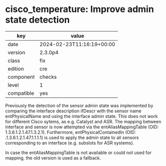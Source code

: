 [//]: # (werk v2)
# cisco_temperature: Improve admin state detection

key        | value
---------- | ---
date       | 2024-02-23T11:16:19+00:00
version    | 2.3.0p4
class      | fix
edition    | cre
component  | checks
level      | 1
compatible | yes


Previously the detection of the sensor admin state was implemented by comparing the interface description ifDescr with the sensor name entPhysicalName and using the interface admin state.
This does not work for different Cisco sytems, as e.g. Catalyst and ASR.
The mapping between interface and sensor is now attempted via the entAliasMappingTable (OID: 1.3.6.1.2.1.47.1.3.2.1).
Furthermore, entPhysicalContainedIn (OID: .1.3.6.1.2.1.47.1.1.1.1) is used to apply the admin state to all sensors corresponding to an interface (e.g. subslots for ASR systems).

In case the entAliasMappingTable is not available or could not used for mapping, the old version is used as a fallback.
